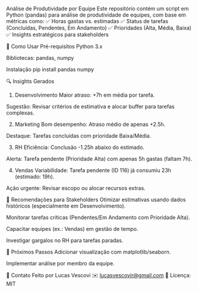 Análise de Produtividade por Equipe
Este repositório contém um script em Python (pandas) para análise de produtividade de equipes, com base em métricas como:
✅ Horas gastas vs. estimadas
✅ Status de tarefas (Concluídas, Pendentes, Em Andamento)
✅ Prioridades (Alta, Média, Baixa)
✅ Insights estratégicos para stakeholders

📌 Como Usar
Pré-requisitos
Python 3.x

Bibliotecas: pandas, numpy

Instalação
pip install pandas numpy


🔍 Insights Gerados
1. Desenvolvimento
Maior atraso: +7h em média por tarefa.

Sugestão: Revisar critérios de estimativa e alocar buffer para tarefas complexas.

2. Marketing
Bom desempenho: Atraso médio de apenas +2.5h.

Destaque: Tarefas concluídas com prioridade Baixa/Média.

3. RH
Eficiência: Conclusão -1.25h abaixo do estimado.

Alerta: Tarefa pendente (Prioridade Alta) com apenas 5h gastas (faltam 7h).

4. Vendas
Variabilidade: Tarefa pendente (ID 116) já consumiu 23h (estimado: 19h).

Ação urgente: Revisar escopo ou alocar recursos extras.

🚀 Recomendações para Stakeholders
Otimizar estimativas usando dados históricos (especialmente em Desenvolvimento).

Monitorar tarefas críticas (Pendentes/Em Andamento com Prioridade Alta).

Capacitar equipes (ex.: Vendas) em gestão de tempo.

Investigar gargalos no RH para tarefas paradas.

📌 Próximos Passos
Adicionar visualização com matplotlib/seaborn.

Implementar análise por membro da equipe.

📩 Contato
Feito por Lucas Vescovi
✉️ lucasvescovir@gmail.com
🔹 Licença: MIT

